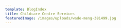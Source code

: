 ```yaml
---
template: BlogIndex
title: Childcare Centre Services
featuredImage: /images/uploads/wade-meng-381499.jpg
---
```

